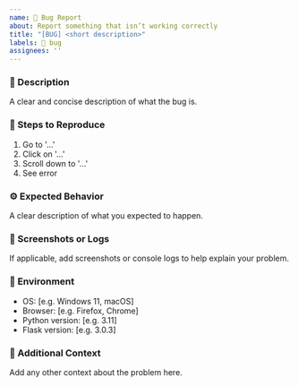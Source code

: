 ```yaml
---
name: 🐞 Bug Report
about: Report something that isn’t working correctly
title: "[BUG] <short description>"
labels: 🐞 bug
assignees: ''
---
```


### 🧠 Description
A clear and concise description of what the bug is.

### 🧩 Steps to Reproduce
1. Go to '...'
2. Click on '...'
3. Scroll down to '...'
4. See error

### ⚙️ Expected Behavior
A clear description of what you expected to happen.

### 📸 Screenshots or Logs
If applicable, add screenshots or console logs to help explain your problem.

### 🧾 Environment
- OS: [e.g. Windows 11, macOS]
- Browser: [e.g. Firefox, Chrome]
- Python version: [e.g. 3.11]
- Flask version: [e.g. 3.0.3]

### 🧰 Additional Context
Add any other context about the problem here.
